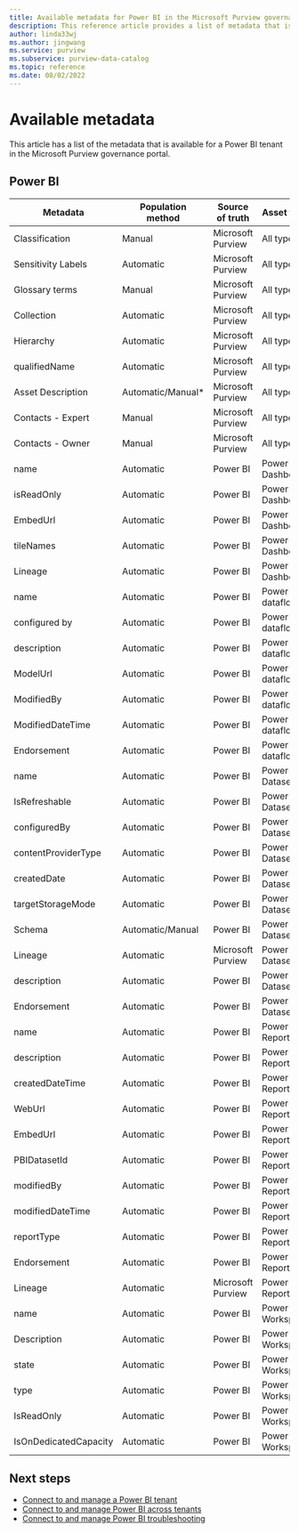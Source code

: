 ```yaml
---
title: Available metadata for Power BI in the Microsoft Purview governance portal
description: This reference article provides a list of metadata that is available for a Power BI tenant in the Microsoft Purview governance portal.
author: linda33wj
ms.author: jingwang
ms.service: purview
ms.subservice: purview-data-catalog
ms.topic: reference
ms.date: 08/02/2022
---
```


# Available metadata

This article has a list of the metadata that is available for a Power BI tenant in the Microsoft Purview governance portal.

## Power BI

| Metadata              | Population method | Source of truth   | Asset type         | Editable | Upstream metadata               |
|-----------------------|-------------------|-------------------|--------------------|----------|---------------------------------|
| Classification        | Manual            | Microsoft Purview | All types          | Yes      | N/A                             |
| Sensitivity Labels    | Automatic         | Microsoft Purview | All types          | No       |                                 |
| Glossary terms        | Manual            | Microsoft Purview | All types          | Yes      | N/A                             |
| Collection            | Automatic         | Microsoft Purview | All types          |          | N/A                             |
| Hierarchy             | Automatic         | Microsoft Purview | All types          | No       | N/A                             |
| qualifiedName         | Automatic         | Microsoft Purview | All types          | No       |                                 |
| Asset Description     | Automatic/Manual* | Microsoft Purview | All types          | Yes      | N/A                             |
| Contacts - Expert     | Manual            | Microsoft Purview | All types          | Yes      | N/A                             |
| Contacts - Owner      | Manual            | Microsoft Purview | All types          | Yes      | N/A                             |
| name                  | Automatic         | Power BI          | Power BI Dashboard | Yes      | dashboard.DisplayName           |
| isReadOnly            | Automatic         | Power BI          | Power BI Dashboard | No       | dashboard.IsReadOnly            |
| EmbedUrl              | Automatic         | Power BI          | Power BI Dashboard | No       | dashboard.EmbedUrl              |
| tileNames             | Automatic         | Power BI          | Power BI Dashboard | No       | TileTitles                      |
| Lineage               | Automatic         | Power BI          | Power BI Dashboard | No       | N/A                             |
| name                  | Automatic         | Power BI          | Power BI dataflow  | Yes      | dataflow.Name                   |
| configured by         | Automatic         | Power BI          | Power BI dataflow  | No       | dataflow.ConfiguredBy           |
| description           | Automatic         | Power BI          | Power BI dataflow  | Yes      | dataflow.Description            |
| ModelUrl              | Automatic         | Power BI          | Power BI dataflow  | No       | dataflow.ModelUrl               |
| ModifiedBy            | Automatic         | Power BI          | Power BI dataflow  | No       | dataflow.ModifiedBy             |
| ModifiedDateTime      | Automatic         | Power BI          | Power BI dataflow  | No       | dataflow.ModifiedDateTime       |
| Endorsement           | Automatic         | Power BI          | Power BI dataflow  | No       | dataflow.EndorsementDetails     |
| name                  | Automatic         | Power BI          | Power BI Dataset   | Yes      | dataset.Name                    |
| IsRefreshable         | Automatic         | Power BI          | Power BI Dataset   | No       | dataset.IsRefreshable           |
| configuredBy          | Automatic         | Power BI          | Power BI Dataset   | No       | dataset.ConfiguredBy            |
| contentProviderType   | Automatic         | Power BI          | Power BI Dataset   | No       | dataset.ContentProviderType     |
| createdDate           | Automatic         | Power BI          | Power BI Dataset   | No       | dataset.CreatedDateTime         |
| targetStorageMode     | Automatic         | Power BI          | Power BI Dataset   | No       | dataset.TargetStorageMode       |
| Schema                | Automatic/Manual  | Power BI          | Power BI Dataset   |          |                                 |
| Lineage               | Automatic         | Microsoft Purview | Power BI Dataset   | No       |                                 |
| description           | Automatic         | Power BI          | Power BI Dataset   | Yes      | dataset.Description             |
| Endorsement           | Automatic         | Power BI          | Power BI Dataset   | No       | dataset.EndorsementDetails      |
| name                  | Automatic         | Power BI          | Power BI Report    | Yes      | report.Name                     |
| description           | Automatic         | Power BI          | Power BI Report    | Yes      | report.Description              |
| createdDateTime       | Automatic         | Power BI          | Power BI Report    | No       | report.CreatedDateTime          |
| WebUrl                | Automatic         | Power BI          | Power BI Report    | No       | report.WebUrl                   |
| EmbedUrl              | Automatic         | Power BI          | Power BI Report    | No       | report.EmbedUrl                 |
| PBIDatasetId          | Automatic         | Power BI          | Power BI Report    | No       | report.DatasetId;               |
| modifiedBy            | Automatic         | Power BI          | Power BI Report    | No       | report.ModifiedBy               |
| modifiedDateTime      | Automatic         | Power BI          | Power BI Report    | No       | report.ModifiedDateTime         |
| reportType            | Automatic         | Power BI          | Power BI Report    | No       | report.ReportType               |
| Endorsement           | Automatic         | Power BI          | Power BI Report    | No       | report.EndorsementDetails       |
| Lineage               | Automatic         | Microsoft Purview | Power BI Report    | No       | N/A                             |
| name                  | Automatic         | Power BI          | Power BI Workspace | Yes      | workspace.Name                  |
| Description           | Automatic         | Power BI          | Power BI Workspace | Yes      | workspace.Description           |
| state                 | Automatic         | Power BI          | Power BI Workspace | No       | workspace.State                 |
| type                  | Automatic         | Power BI          | Power BI Workspace | No       | ResourceType.Workspace          |
| IsReadOnly            | Automatic         | Power BI          | Power BI Workspace | No       | workspace.IsReadOnly            |
| IsOnDedicatedCapacity | Automatic         | Power BI          | Power BI Workspace | No       | workspace.IsOnDedicatedCapacity |


## Next steps

- [Connect to and manage a Power BI tenant](register-scan-power-bi-tenant.md)
- [Connect to and manage Power BI across tenants](register-scan-power-bi-tenant-cross-tenant.md)
- [Connect to and manage Power BI troubleshooting](register-scan-power-bi-tenant-troubleshoot.md)
